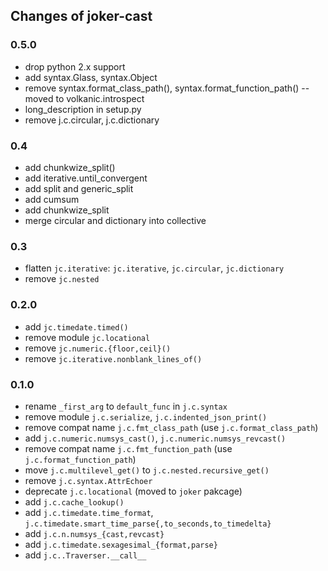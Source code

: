 Changes of joker-cast
---------------------

### 0.5.0
* drop python 2.x support
* add syntax.Glass, syntax.Object
* remove syntax.format_class_path(), syntax.format_function_path() -- moved to volkanic.introspect
* long_description in setup.py 
* remove j.c.circular, j.c.dictionary

### 0.4
* add chunkwize_split()
* add iterative.until_convergent
* add split and generic_split 
* add cumsum
* add chunkwize_split
* merge circular and dictionary into collective

### 0.3
* flatten `jc.iterative`: `jc.iterative`, `jc.circular`, `jc.dictionary`
* remove `jc.nested`

### 0.2.0
* add `jc.timedate.timed()`
* remove module `jc.locational`
* remove `jc.numeric.{floor,ceil}()`
* remove `jc.iterative.nonblank_lines_of()`

### 0.1.0
* rename `_first_arg` to `default_func` in `j.c.syntax`
* remove module `j.c.serialize`, `j.c.indented_json_print()`
* remove compat name `j.c.fmt_class_path` (use `j.c.format_class_path`)
* add `j.c.numeric.numsys_cast()`, `j.c.numeric.numsys_revcast()`
* remove compat name `j.c.fmt_function_path` (use `j.c.format_function_path`)
* move `j.c.multilevel_get()` to `j.c.nested.recursive_get()`
* remove `j.c.syntax.AttrEchoer`
* deprecate `j.c.locational` (moved to `joker` pakcage)
* add `j.c.cache_lookup()`
* add `j.c.timedate.time_format`, `j.c.timedate.smart_time_parse{,to_seconds,to_timedelta}`
* add `j.c.n.numsys_{cast,revcast}`
* add `j.c.timedate.sexagesimal_{format,parse}`
* add `j.c..Traverser.__call__`

